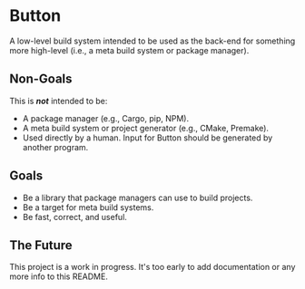 # Button

A low-level build system intended to be used as the back-end for something more
high-level (i.e., a meta build system or package manager).

## Non-Goals

This is ***not*** intended to be:
 - A package manager (e.g., Cargo, pip, NPM).
 - A meta build system or project generator (e.g., CMake, Premake).
 - Used directly by a human. Input for Button should be generated by another
   program.

## Goals

 - Be a library that package managers can use to build projects.
 - Be a target for meta build systems.
 - Be fast, correct, and useful.

## The Future

This project is a work in progress. It's too early to add documentation or any
more info to this README.
